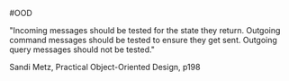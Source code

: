 #OOD 

"Incoming messages should be tested for the state they return. Outgoing command messages should be tested to ensure they get sent. Outgoing query messages should not be tested."

Sandi Metz, Practical Object-Oriented Design, p198